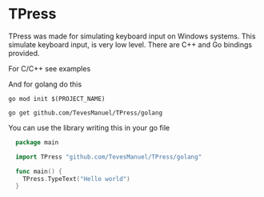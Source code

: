TPress
======

TPress was made for simulating keyboard input on Windows systems. This simulate keyboard input, is very low level. There are C++ and Go bindings provided.

For C/C++ see examples

And for golang do this


<code>go mod init $(PROJECT_NAME)</code>


<code>go get github.com/TevesManuel/TPress/golang</code>


You can use the library writing this in your go file

``` Go
  package main

  import TPress "github.com/TevesManuel/TPress/golang"

  func main() {
    TPress.TypeText("Hello world")
  }
  ```
